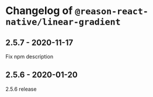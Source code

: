 # Changelog of `@reason-react-native/linear-gradient`

## 2.5.7 - 2020-11-17

Fix npm description

## 2.5.6 - 2020-01-20

2.5.6 release
